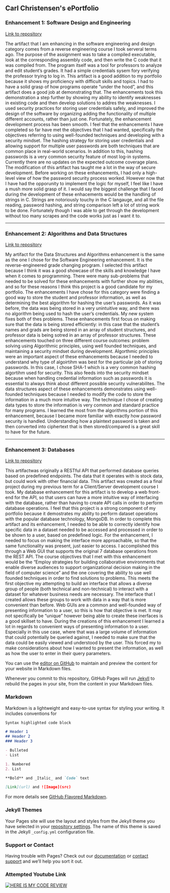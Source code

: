 ## Carl Christensen's ePortfolio


### Enhancement 1: Software Design and Engineering
[Link to repository](https://github.com/cpchristensen/grade-viewer)

The artifact that I am enhancing in the software engineering and design category comes from a reverse engineering course I took serveral terms ago. The purpose of the assignment was to take a compiled executable, look at the corresponding assembly code, and then write the C code that it was compiled from. The program itself was a tool for professors to analyze and edit student’s grades. It had a simple credentials sysem fory verifying the professor trying to log in. This artifact is a good addition to my portfolio because it shows my proficiency with difficult skills and topics. I had to have a solid grasp of how programs operate “under the hood”, and this artifact does a good job at demonstrating that. The enhancements took this demonstration a step further by showing my ability to identify weaknesses in existing code and then develop solutions to addres the weaknesses. I used security practices for storing user credentials safely, and improved the design of the software by organizing adding the functionality of multiple different accounts, rather than just one.
	Fortunately,  the enhancement development process has been smooth. I feel that the enhancements I have completed so far have met the objectives that I had wanted, specifically the objectives referring to using well-founded techniques and developing with a security mindset. The hashing strategy for storing user credentials and allowing support for multiple user passwords are both techniques that are common place in real-world scenarios. In addition to this, hashing passwords is a very common security feature of most log-in systems. Currently there are no updates on the expected outcome coverage plans.
	The modification of this artifact has taught me a lot in the way of secure development. Before working on these enhancements, I had only a high-level view of how the password security process worked. However now that I have had the opporunity to implement the logic for myself, I feel like I have a mush more solid grasp of it. I would say the biggest challenge that I faced during the development of these enhacements would be the handling of strings in C. Strings are notoriously touchy in the C langauge, and all the file reading, password hashing, and string comparison left a lot of string work to be done. Fortunately though I was able to get through the development without too many scrapes and the code works just as I want it to.
___
### Enhancement 2: Algorithms and Data Structures
[Link to repository](https://github.com/cpchristensen/grade-viewer)

My artifact for the Data Structures and Algorithms enhancement is the same as the one I chose for the Software Engineering enhancement. It is the reverse-engineered grade changing program. I selected this artifact because I think it was a good showcase of the skills and knowledge I have when it comes to programming. There were many sub-problems that needed to be solved for these enhancements with further show my abilities, and so for these reasons I think this project is a good candidate for my portfolio.
	The enhancements I have chose for this category were finding a good way to store the student and professor information, as well as determining the best algorithm for hashing the user’s passwords. As it was before, the data was being stored in a very unintuitive way, and there was no algorithm being used to hash the user’s credentials. My new system fixes both of thes problems. These enhancements first focus on making sure that the data is being stored efficiently: in this case that the student’s names and grads are being stored in an array of student structures, and professor data is being sotred in an array of professor structures.
	These enhancements touched on three different course outcomes: problem solving using Algorithmic principles, using well founded techniques, and maintaining a security mindset during development. Algorthmic principles were an important aspect of these enhancements because I needed to understand why type of algoirtihm was best for the particular job of storing passwords. In this case, I chose SHA-1 which is a very common hashing algortihm used for security. This also feeds into the security mindset because when handling credential information such as passwords it is essential to always think about different possible security vulnerabilites. The data structures aspect of these enhancements demonstrates using well-founded techniques because I needed to modify the code to store the information in a much more intuitive way. The technique I chose of creating data types to store the information is very common and standard practice for many programs.
	I learned the most from the algorithms portion of this enhancement, because I became more familiar with exactly how password security is handled. Understanding how a plaintext password is taken and then converted into ciphertext that is then stored/compared is a great skill to have for the future.
___
### Enhancement 3: Databases
[Link to repository](https://github.com/cpchristensen/crud-application)

This artifactwas originally a RESTful API that performed database queries based on predefined endpoints. The data that it operates with is stock data, but could work with other financial data. This artifact was created as a final project during my previous term for a Client/Server development course I took. My database enhancement for this artifact is to develop a web front-end for the API, so that users can have a more intuitive way of interfacing with the database, rather than having to create API calls in order to perform database operations.
	I feel that this project is a strong component of my portfolio because it demostrates my ability to perform dataset operations with the popular database technology, MongoDB. In order to complete this artifact and its enhancement, I needed to be able to correctly identify how specific data in a dataset needed to be accessed and processed in order to be shown to a user, based on predefined logic. For the enhancement, I needed to focus on making the interface more approachable, so that the same functionality was present, just easier to access. I accomplished this through a Web GUI that supports the original 7 database operations from the REST API.
	The course objectives that I met with this enhancement would be the “Employ strategies for building collaborative environments that enable diverse audiences to support organizational decision making in the field of computer science” and the one covering the ability to use well founded techniques in order to find solutions to problems. This meets the first objective my attempting to build an interface that allows a diverse group of people (both technical and non-technical) to interact with a dataset for whatever business needs are necessary. The interface that I created allows these groups to work with data in a way that is more convenient than before. Web GUIs are a common and well-founded way of presenting information to a user, so this is how that objective is met. It may not specifically be “unique” however being able to create these inerfaces is a good skillset to have.
	During the creations of this enhancement I learned a lot in regards to convenient ways of presenting information to a user. Especially in this use case, where that was a large volume of information that could potentially be queried against, I needed to make sure that the data could be easily viewed and understood by the user. This forced my to make considerations about how I wanted to present the information, as well as how the user to enter in their query parameters.





You can use the [editor on GitHub](https://github.com/cpchristensen/cpchristensen.github.io/edit/master/README.md) to maintain and preview the content for your website in Markdown files.

Whenever you commit to this repository, GitHub Pages will run [Jekyll](https://jekyllrb.com/) to rebuild the pages in your site, from the content in your Markdown files.

### Markdown

Markdown is a lightweight and easy-to-use syntax for styling your writing. It includes conventions for

```markdown
Syntax highlighted code block

# Header 1
## Header 2
### Header 3

- Bulleted
- List

1. Numbered
2. List

**Bold** and _Italic_ and `Code` text

[Link](url) and ![Image](src)
```

For more details see [GitHub Flavored Markdown](https://guides.github.com/features/mastering-markdown/).

### Jekyll Themes

Your Pages site will use the layout and styles from the Jekyll theme you have selected in your [repository settings](https://github.com/cpchristensen/cpchristensen.github.io/settings). The name of this theme is saved in the Jekyll `_config.yml` configuration file.

### Support or Contact

Having trouble with Pages? Check out our [documentation](https://help.github.com/categories/github-pages-basics/) or [contact support](https://github.com/contact) and we’ll help you sort it out.

### Attempted Youtube Link

[![HERE IS MY CODE REVIEW](https://img.youtube.com/vi/CbwyjuzUzXA/0.jpg)](https://www.youtube.com/watch?v=CbwyjuzUzXA)